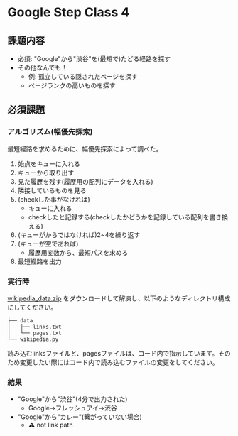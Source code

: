 # Google Step Class 4
## 課題内容
* 必須: "Google"から"渋谷"を(最短で)たどる経路を探す
* その他なんでも！
  * 例: 孤立している隠されたページを探す 
  * ページランクの高いものを探す

## 必須課題
### アルゴリズム(幅優先探索)

最短経路を求めるために、幅優先探索によって調べた。
1. 始点をキューに入れる
2. キューから取り出す
3. 見た履歴を残す(履歴用の配列にデータを入れる)
4. 隣接しているものを見る
5. (checkした事がなければ)
   * キューに入れる
   * checkしたと記録する(checkしたかどうかを記録している配列を書き換える)
6. (キューがからではなければ)2~4を繰り返す
7. (キューが空であれば)
   * 履歴用変数から、最短パスを求める
8. 最短経路を出力

### 実行時
[wikipedia_data.zip](https://drive.google.com/file/d/1zqtjSb-ZoR4rzVUWZrjNSES5GKJhYmmH/view?usp=sharing) をダウンロードして解凍し、以下のようなディレクトリ構成にしてください。
```
├── data 
│   ├── links.txt 
│   └── pages.txt 
└── wikipedia.py 
```
読み込むlinksファイルと、pagesファイルは、コード内で指示しています。そのため変更したい際にはコード内で読み込むファイルの変更をしてください。 
  
### 結果
* "Google"から"渋谷"(4分で出力された)
   * Google→フレッシュアイ→渋谷
* "Google"から"カレー"(繋がっていない場合)
   * ⚠️ not link path

